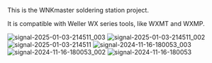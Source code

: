 This is the WNKmaster soldering station project.

It is compatible with Weller WX series tools, like WXMT and WXMP.

![signal-2025-01-03-214511_003](https://github.com/user-attachments/assets/70a2f9d5-fd78-48dd-a848-14c834e9cd68)
![signal-2025-01-03-214511_002](https://github.com/user-attachments/assets/d3d8abb5-2d03-4acf-984e-51cd7378ef8b)
![signal-2025-01-03-214511](https://github.com/user-attachments/assets/b06c70e6-ad0e-40c9-b3bf-ef9ca5f48cf8)
![signal-2024-11-16-180053_003](https://github.com/user-attachments/assets/76f53477-ac1f-45f0-85d9-6f792dcb7005)
![signal-2024-11-16-180053_002](https://github.com/user-attachments/assets/62338a2f-e7a4-4f7b-8abd-2d32937dafd1)
![signal-2024-11-16-180053](https://github.com/user-attachments/assets/ffb25eee-36a2-4676-bb4b-3e2662efd2d1)
